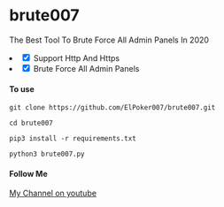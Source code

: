 # brute007
The Best Tool To Brute Force All Admin Panels In 2020
<li class="task-list-item"><input type="checkbox" id="" enabled="" class="task-list-item-checkbox" checked=""> Support Http And Https</li>
<li class="task-list-item"><input type="checkbox" id="" enabled="" class="task-list-item-checkbox" checked=""> Brute Force All Admin Panels</li>

<h4>To use</h4>
<p><code>git clone https://github.com/ElPoker007/brute007.git</code></p>
<p><code>cd brute007</code></p>
<p><code>pip3 install -r requirements.txt</code></p>
<p><code>python3 brute007.py</code></p>

<h4>Follow Me</h4>

<a href="https://www.youtube.com/channel/UCkmU73jmY7TFUEYF0OGMQFQ">My Channel on youtube</a>
